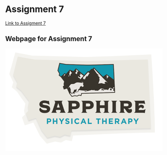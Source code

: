 # Assignment 7
[Link to Assigment 7](https://bridgerfiore.github.io/MART341-WebDesign/Assignment_7/)
## Webpage for Assignment 7
![Sapphire PT](./Images/sapphire-pt-shield_730x474.png)